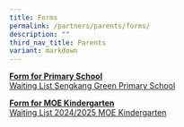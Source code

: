 ```yaml
---
title: Forms
permalink: /partners/parents/forms/
description: ""
third_nav_title: Parents
variant: markdown
---
```

<p><strong><u>Form for Primary School</u></strong><br><a href="https://form.gov.sg/66502f2d8b89a4d34f724084" target="_blank" rel="noopener">Waiting List Sengkang Green Primary School</a>

</p><p><strong><u>Form for MOE Kindergarten<br></u></strong><a href="https://form.gov.sg/65bc5379530ff7fc3d1d82e3" target="_blank" rel="noopener">Waiting List 2024/2025 MOE Kindergarten</a></p>